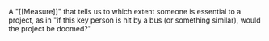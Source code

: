 A "[[Measure]]" that tells us to which extent someone is essential to a project, as in "if this key person is hit by a bus (or something similar), would the project be doomed?"
